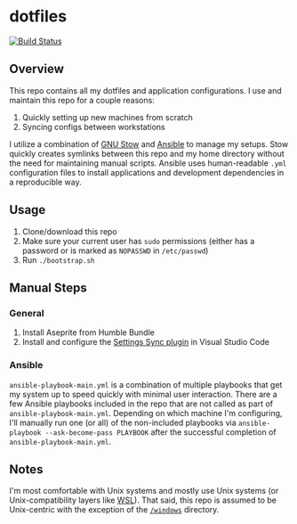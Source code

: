# dotfiles

[![Build Status](https://travis-ci.org/jessemillar/dotfiles.svg?branch=master)](https://travis-ci.org/jessemillar/dotfiles)

## Overview

This repo contains all my dotfiles and application configurations. I use and maintain this repo for a couple reasons:
1. Quickly setting up new machines from scratch
1. Syncing configs between workstations

I utilize a combination of [GNU Stow](https://www.gnu.org/software/stow/) and [Ansible](https://www.ansible.com/) to manage my setups. Stow quickly creates symlinks between this repo and my home directory without the need for maintaining manual scripts. Ansible uses human-readable `.yml` configuration files to install applications and development dependencies in a reproducible way.

## Usage

1. Clone/download this repo
1. Make sure your current user has `sudo` permissions (either has a password or is marked as `NOPASSWD` in `/etc/passwd`)
1. Run `./bootstrap.sh`

## Manual Steps

### General

1. Install Aseprite from Humble Bundle
1. Install and configure the [Settings Sync plugin](https://marketplace.visualstudio.com/items?itemName=Shan.code-settings-sync) in Visual Studio Code

### Ansible

`ansible-playbook-main.yml` is a combination of multiple playbooks that get my system up to speed quickly with minimal user interaction. There are a few Ansible playbooks included in the repo that are not called as part of `ansible-playbook-main.yml`. Depending on which machine I'm configuring, I'll manually run one (or all) of the non-included playbooks via `ansible-playbook --ask-become-pass PLAYBOOK` after the successful completion of `ansible-playbook-main.yml`.

## Notes

I'm most comfortable with Unix systems and mostly use Unix systems (or Unix-compatibility layers like [WSL](https://docs.microsoft.com/en-us/windows/wsl/about)). That said, this repo is assumed to be Unix-centric with the exception of the [`/windows`](windows) directory.
